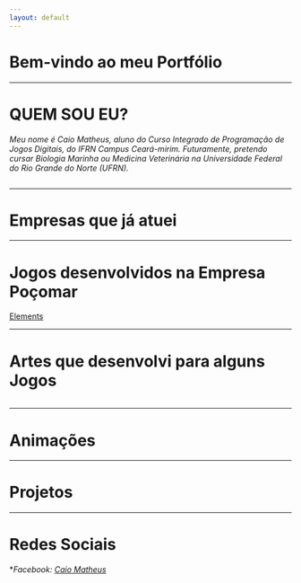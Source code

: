 ```yaml
---
layout: default
---
```


# Bem-vindo ao meu Portfólio

* * * 

# QUEM SOU EU?

_Meu nome é Caio Matheus, aluno do Curso Integrado de Programação de Jogos Digitais, do IFRN Campus Ceará-mirim. Futuramente, pretendo cursar Biologia Marinha ou Medicina Veterinária na Universidade Federal do Rio Grande do Norte (UFRN)._


![]()

* * *

# Empresas que já atuei



* * *

# Jogos desenvolvidos na Empresa Poçomar


[Elements](https://AlvaroMD2016.github.io/Elements)


* * * 

# Artes que desenvolvi para alguns Jogos


![]()



* * *

# Animações 





* * * 

# Projetos 

 


* * *


# Redes Sociais

*_Facebook: [Caio Matheus](https://www.facebook.com/fishtronauta)_




